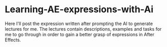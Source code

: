 # Learning-AE-expressions-with-Ai
Here I'll post the expression written after prompting the AI to generate lectures for me. The lectures contain descriptions, examples and tasks for me to go through in order to gain a better grasp of expressions in After Effects. 
